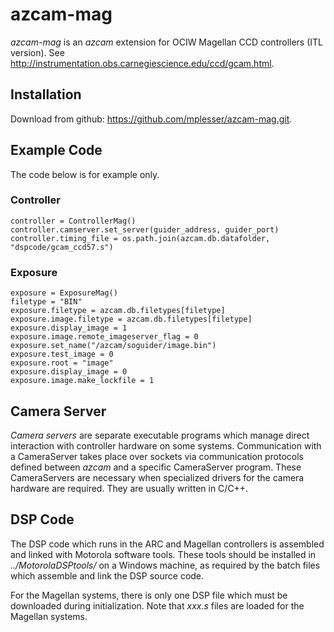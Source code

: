 # azcam-mag

*azcam-mag* is an *azcam* extension for OCIW Magellan CCD controllers (ITL version). See http://instrumentation.obs.carnegiescience.edu/ccd/gcam.html.

## Installation

Download from github: https://github.com/mplesser/azcam-mag.git.

## Example Code

The code below is for example only.

### Controller
    controller = ControllerMag()
    controller.camserver.set_server(guider_address, guider_port)
    controller.timing_file = os.path.join(azcam.db.datafolder, "dspcode/gcam_ccd57.s")

### Exposure
    exposure = ExposureMag()
    filetype = "BIN"
    exposure.filetype = azcam.db.filetypes[filetype]
    exposure.image.filetype = azcam.db.filetypes[filetype]
    exposure.display_image = 1
    exposure.image.remote_imageserver_flag = 0
    exposure.set_name("/azcam/soguider/image.bin")
    exposure.test_image = 0
    exposure.root = "image"
    exposure.display_image = 0
    exposure.image.make_lockfile = 1

## Camera Server
*Camera servers* are separate executable programs which manage direct interaction with 
controller hardware on some systems. Communication with a CameraServer takes place over sockets via 
communication protocols defined between *azcam* and a specific CameraServer program. These 
CameraServers are necessary when specialized drivers for the camera hardware are required.  They are 
usually written in C/C++. 

## DSP Code
The DSP code which runs in the ARC and Magellan controllers is assembled and linked with
Motorola software tools. These tools should be installed in *../MotorolaDSPtools/* on a
Windows machine, as required by the batch files which assemble and link the DSP source code.

For the Magellan systems, there is only one DSP file which must be downloaded during 
initialization. Note that *xxx.s* files are loaded for the Magellan systems.
